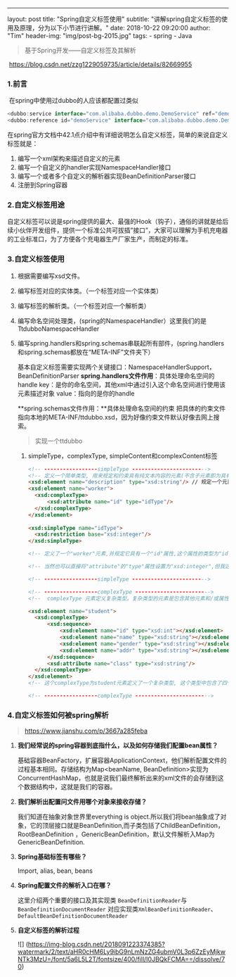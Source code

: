 ---
layout:     post
title:      "Spring自定义标签使用"
subtitle:   "讲解spring自定义标签的使用及原理，分为以下小节进行讲解。"
date:       2018-10-22 09:20:00
author:     "Tim"
header-img: "img/post-bg-2015.jpg"
tags:
    - spring
    - Java

> 基于Spring开发——自定义标签及其解析

​    https://blog.csdn.net/zzg1229059735/article/details/82669955

### 1.前言

​	在spring中使用过dubbo的人应该都配置过类似

```java
<dubbo:service interface="com.alibaba.dubbo.demo.DemoService" ref="demoService" />
<dubbo:reference id="demoService" interface="com.alibaba.dubbo.demo.DemoService" />
```

​	在spring官方文档中42.1点介绍中有详细说明怎么自定义标签，简单的来说自定义标签就是：

1. 编写一个xml架构来描述自定义的元素
2. 编写一个自定义的handler实现NamespaceHandler接口
3. 编写一个或者多个自定义的解析器实现BeanDefinitionParser接口 
4. 注册到Spring容器

### 2.自定义标签用途

​	自定义标签可以说是spring提供的最大、最强的Hook（钩子），通俗的讲就是给后续小伙伴开发组件，提供一个标准公共可拔插”接口”，大家可以理解为手机充电器的工业标准口，为了方便各个充电器生产厂家生产，而制定的标准。 

### 3.自定义标签使用

1. 根据需要编写xsd文件。

2. 编写标签对应的实体类。（一个标签对应一个实体类）

3. 编写标签的解析类。（一个标签对应一个解析类）

4. 编写命名空间处理类，(spring的NamespaceHandler）这里我们的是TtdubboNamespaceHandler

5. 编写spring.handlers和spring.schemas串联起所有部件，(spring.handlers和spring.schemas都放在“META-INF”文件夹下）

   基本自定义标签需要实现两个关键接口：NamespaceHandlerSupport，BeanDefinitionParser **spring.handlers文件作用**：具体处理命名空间的handle
   key：是你的命名空间，其他xml中通过引入这个命名空间进行使用该元素描述对象
   value：指向的是你的handle

   **spring.schemas文件作用：**具体处理命名空间的约束
   把具体的约束文件指向本地的META-INF/ttdubbo.xsd，因为好像约束文件默认好像去网上搜索。

   > 实现一个ttdubbo

   1. simpleType，complexType,  simpleContent和complexContent标签

      ```html
      <!-- -----------------simpleType ------------------------>
      <!-- 定义一个简单类型, 用来规定和约束具有纯文本内容的元素(不含子元素即为具有纯文本内容的元素)或属性的值. -->
      <xsd:element name="description" type="xsd:string"/> // 规定一个元素纯文本内容的类型
      <xsd:element name="worker">
      	<xsd:complexType>
      		<xsd:attribute name="id" type="idType"/>
      	</xsd:complexType>
      </xsd:element>
       
      <xsd:simpleType name="idType">
      	<xsd:restriction base="xsd:integer"/>
      </xsd:simpleType> 
      
      <!-- 定义了一个"worker"元素,并规定它具有一个"id"属性,这个属性的类型为"idType", 这是我自定义的一个simpleType,这个simpleType中规定了属性值的类型. -->
      
      <!-- 当然也可以直接将"attribute"的"type"属性设置为"xsd:integer",但我这样写是为了让读者更直观的看出simpleType确实可以规定一个元素属性的数据类型. -->
      
      <!-- -----------------simpleType ------------------------>
      
      <!-- -----------------complexType ------------------------>
      <!--  complexType 元素定义复杂类型。复杂类型的元素是包含其他元素和/或属性的 XML 元素。-->
      
      <xsd:element name="student">
      	<xsd:complexType>
      		<xsd:sequence>
      			<xsd:element name="id" type="xsd:int"></xsd:element>
      			<xsd:element name="name" type="xsd:string"></xsd:element>
      			<xsd:element name="gender" type="xsd:string"></xsd:element>
      			<xsd:element name="addr" type="xsd:string"></xsd:element>
      		</xsd:sequence>
      		<xsd:attribute name="class" type="xsd:string"/>
      	</xsd:complexType>
      </xsd:element>
      <!-- 这个complexType为student元素定义了一个复杂类型, 这个类型中包含了四个子元素:id,name,gender,addr,并且使用了sequence指示器指定了这四个子元素的顺序. 还包含了一个class属性.-->
      
      <!-- -----------------complexType ------------------------>
      ```

### 4.自定义标签如何被spring解析

> https://www.jianshu.com/p/3667a285feba

1. **我们经常说的spring容器到底指什么，以及如何存储我们配置bean属性？** 

   基础容器BeanFactory，扩展容器ApplicationContext，他们解析配置文件的过程基本相同。存储结构为Map<beanName, BeanDefinition>实现为ConcurrentHashMap，也就是说我们最终解析出来的xml文件的会存储到这个数据结构中，这就是我们的容器。

2. **我们解析出配置问文件用哪个对象来接收存储？**

   我们知道在抽象对象世界里everything is object.所以我们将bean抽象成了对象，它的顶层接口就是BeanDefinition,而子类包括了ChildBeanDefinition，RootBeanDefinition ，GenericBeanDefinition，默认文件解析入Map为GenericBeanDefinition.

3. **Spring基础标签有哪些？** 

   Import, alias, bean, beans

4. **Spring配置文件的解析入口在哪？** 

   这里介绍两个重要的接口及其实现类 
   `BeanDefinitionReader`与`BeanDefinitionDocumentReader` 
   对应实现类`XmlBeanDefinitionReader`、`DefaultBeanDefinitionDocumentReader` 

5. **自定义标签的解析过程** 

   ![] (https://img-blog.csdn.net/2018091223374385?watermark/2/text/aHR0cHM6Ly9ibG9nLmNzZG4ubmV0L3p6ZzEyMjkwNTk3MzU=/font/5a6L5L2T/fontsize/400/fill/I0JBQkFCMA==/dissolve/70)

